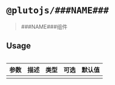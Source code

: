 # `@plutojs/###NAME###`

> ###NAME###组件

## Usage

```
```

| 参数 | 描述 | 类型 | 可选 | 默认值 |
| ---- | ---- | ---- | ---- | ---- |
| | | | | |
